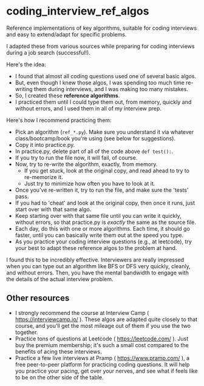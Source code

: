 # coding_interview_ref_algos
Reference implementations of key algorithms, suitable for coding interviews and easy to extend/adapt for specific problems.

I adapted these from various sources while preparing for coding interviews during a job search (successful!).

Here's the idea:

* I found that almost all coding questions used one of several basic algos.
* But, even though I knew those algos, I was spending too much time re-writing them during interviews, and I was making too many mistakes.
* So, I created these **reference algorithms**. 
* I practiced them until I could type them out, from memory, quickly and without errors, and I used them in all of my interview prep.

Here's how I recommend practicing them:
* Pick an algorithm (`ref_*.py`). Make sure you understand it via whatever class/bootcamp/book you're using (see below for suggestions).
* Copy it into practice.py.
* In practice.py, delete part of all of the code above `def test():`.
* If you try to run the file now, it will fail, of course.
* Now, try to re-write the algorithm, exactly, from memory. 
  * If you get stuck, look at the original copy, and read ahead to try to re-memorize it.
  * Just try to minimize how often you have to look at it.
* Once you've re-written it, try to run the file, and make sure the 'tests' pass.
* If you had to 'cheat' and look at the original copy, then once it runs, just start over with that same algo.
* Keep starting over with that same file until you can write it quickly, without errors, so that practice.py is *exactly* the same as the source file.
* Each day, do this with one or more algorithms. Each time, it should go faster, until you can basically write them out at the speed you type.
* As you practice your coding interview questions (e.g., at leetcode), try your best to adapt these reference algos to the problem at hand.

I found this to be incredibly effective. Interviewers are really impressed when you can type out an algorithm 
like BFS or DFS very quickly, cleanly, and without errors. Then, you have the mental bandwidth to engage with 
the details of the actual interview problem. 

## Other resources
* I strongly recommend the course at Interview Camp ( https://interviewcamp.io/ ). These algos are adapted quite closely to that course, and you'll get the most 
  mileage out of them if you use the two together.
* Practice tons of questions at Leetcode ( https://leetcode.com/ ). Just buy the premium membership; it's such a small cost compared to the benefits of acing these interviews.
* Practice a few live interviews at Pramp ( https://www.pramp.com/ ), a free peer-to-peer platform for practicing coding questions. It will help you practice your pacing, 
  get over your nerves, and see what if feels like to be on the other side of the table.
